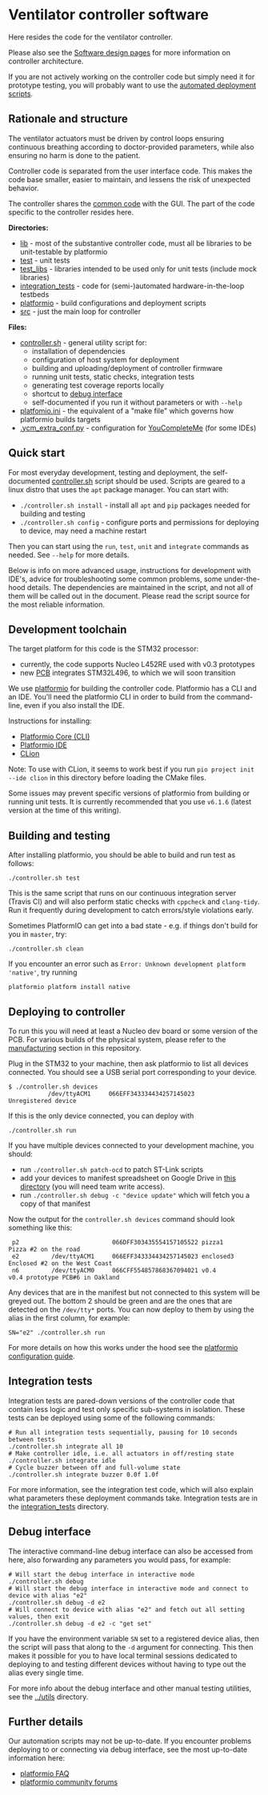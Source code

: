 # Ventilator controller software

Here resides the code for the ventilator controller.

Please also see the [Software design pages](../design/controller_architecture.md) for more information on controller architecture.

If you are not actively working on the controller code but simply need it for prototype testing, you will probably want to use the [automated deployment scripts](../bootstrap).

## Rationale and structure

The ventilator actuators must be driven by control loops ensuring continuous breathing according to doctor-provided parameters, while also ensuring no harm is done to the patient.

Controller code is separated from the user interface code. This makes the code base smaller, easier to maintain, and lessens the risk of unexpected behavior.

The controller shares the [common code](../common) with the GUI. The part of the code specific to the controller resides here.

**Directories:**
* [lib](lib) - most of the substantive controller code, must all be libraries to be unit-testable by platformio
* [test](test) - unit tests
* [test_libs](test_libs) - libraries intended to be used only for unit tests (include mock libraries)
* [integration_tests](integration_tests) - code for (semi-)automated hardware-in-the-loop testbeds
* [platformio](platformio) - build configurations and deployment scripts
* [src](src) - just the main loop for controller

**Files:**
* [controller.sh](controller.sh) - general utility script for:
  * installation of dependencies
  * configuration of host system for deployment
  * building and uploading/deployment of controller firmware
  * running unit tests, static checks, integration tests
  * generating test coverage reports locally
  * shortcut to [debug interface](../tools)
  * self-documented if you run it without parameters or with `--help`
* [platfomio.ini](platformio.ini) - the equivalent of a "make file" which governs how platformio builds targets
* [.ycm_extra_conf.py](.ycm_extra_conf.py) - configuration for [YouCompleteMe](https://github.com/ycm-core/YouCompleteMe) (for some IDEs)

## Quick start

For most everyday development, testing and deployment, the self-documented [controller.sh](controller.sh) script should be used. Scripts are geared to a linux distro that uses the `apt` package manager. You can start with:

* `./controller.sh install` - install all `apt` and `pip` packages needed for building and testing
* `./controller.sh config` - configure ports and permissions for deploying to device, may need a machine restart

Then you can start using the `run`, `test`, `unit` and `integrate` commands as needed. See `--help` for more details.

Below is info on more advanced usage, instructions for development with IDE's, advice for troubleshooting some common problems, some under-the-hood details. The dependencies are maintained in the script, and not all of them will be called out in the document. Please read the script source for the most reliable information.

## Development toolchain

The target platform for this code is the STM32 processor:
* currently, the code supports Nucleo L452RE used with v0.3 prototypes
* new [PCB](../../pcb) integrates STM32L496, to which we will soon transition

We use [platformio](https://platformio.org/) for building the controller code. Platformio has a CLI and an IDE. You'll need the platformio CLI in order to build from the command-line, even if you also install the IDE.

Instructions for installing:
 * [Platformio Core (CLI)](https://docs.platformio.org/en/latest/core/index.html)
 * [Platformio IDE](https://docs.platformio.org/en/latest/integration/ide/pioide.html)
 * [CLion](https://docs.platformio.org/en/latest/integration/ide/clion.html)

Note: To use with CLion, it seems to work best if you run `pio project init --ide clion` in this directory before loading the CMake files.

Some issues may prevent specific versions of platformio from building or running unit tests. It is currently recommended that you use `v6.1.6` (latest version at the time of this writing).

## Building and testing

After installing platformio, you should be able to build and run test as follows:

```shell
./controller.sh test
```

This is the same script that runs on our continuous integration server (Travis CI) and will also perform static checks with `cppcheck` and `clang-tidy`.
Run it frequently during development to catch errors/style violations early.

Sometimes PlatformIO can get into a bad state - e.g. if things don't build for you in `master`, try:

```shell
./controller.sh clean
```

If you encounter an error such as `Error: Unknown development platform 'native'`, try running

```shell
platformio platform install native
```

## Deploying to controller

To run this you will need at least a Nucleo dev board or some version of the PCB. For various builds of the physical system, please refer to the [manufacturing](../../manufacturing) section in this repository.

Plug in the STM32 to your machine, then ask platformio to list all devices connected. You should see a USB serial port corresponding to your device.

```
$ ./controller.sh devices
           /dev/ttyACM1     066EFF343334434257145023              Unregistered device
```

If this is the only device connected, you can deploy with
```shell
./controller.sh run
```

If you have multiple devices connected to your development machine, you should:
* run `./controller.sh patch-ocd` to patch ST-Link scripts
* add your devices to manifest spreadsheet on Google Drive in [this directory](https://drive.google.com/drive/folders/1EBQReayx557hWeHTPxkbUI4eeUq-1AWw?usp=sharing) (you will need team write access).
* run `./controller.sh debug -c "device update"` which will fetch you a copy of that manifest

Now the output for the `controller.sh devices` command should look something like this:
```
 p2                          066DFF303435554157105522 pizza1       Pizza #2 on the road
 e2         /dev/ttyACM1     066EFF343334434257145023 enclosed3    Enclosed #2 on the West Coast
 n6         /dev/ttyACM0     066CFF554857868367094021 v0.4         v0.4 prototype PCB#6 in Oakland
```

Any devices that are in the manifest but not connected to this system will be greyed out. The bottom 2 should be green and are the ones that are detected on the `/dev/tty*` ports. You can now deploy to them by using the alias in the first column, for example:

```shell
SN="e2" ./controller.sh run
```

For more details on how this works under the hood see the [platformio configuration guide](platformio).

## Integration tests

Integration tests are pared-down versions of the controller code that contain less logic and test only specific sub-systems in isolation. These tests can be deployed using some of the following commands:

```shell
# Run all integration tests sequentially, pausing for 10 seconds between tests
./controller.sh integrate all 10
# Make controller idle, i.e. all actuators in off/resting state
./controller.sh integrate idle
# Cycle buzzer between off and full-volume state
./controller.sh integrate buzzer 0.0f 1.0f
```

For more information, see the integration test code, which will also explain what parameters these deployment commands take. Integration tests are in the [integration_tests](integration_tests) directory.

## Debug interface

The interactive command-line debug interface can also be accessed from here, also forwarding any parameters you would pass, for example:

```shell
# Will start the debug interface in interactive mode
./controller.sh debug
# Will start the debug interface in interactive mode and connect to device with alias "e2"
./controller.sh debug -d e2
# Will connect to device with alias "e2" and fetch out all setting values, then exit
./controller.sh debug -d e2 -c "get set"
```

If you have the environment variable `SN` set to a registered device alias, then the script will pass that along to the `-d` argument for connecting. This then makes it possible for you to have local terminal sessions dedicated to deploying to and testing different devices without having to type out the alias every single time.

For more info about the debug interface and other manual testing utilities, see the [../utils](../utils) directory.

## Further details

Our automation scripts may not be up-to-date. If you encounter problems deploying to or connecting via debug interface, see the most up-to-date information here:
* [platformio FAQ](https://docs.platformio.org/en/latest/faq.html#platformio-udev-rules)
* [platformio community forums](https://community.platformio.org/t/stm32-vs-code-mbed-upload-issue-error-libusb-open-failed-with-libusb-error-access-error-open-failed/10650)
